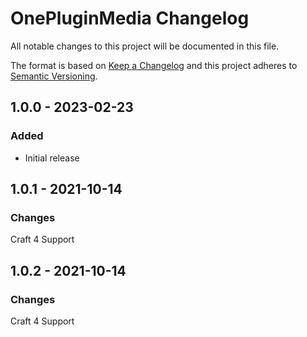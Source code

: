 # OnePluginMedia Changelog

All notable changes to this project will be documented in this file.

The format is based on [Keep a Changelog](http://keepachangelog.com/) and this project adheres to [Semantic Versioning](http://semver.org/).

## 1.0.0 - 2023-02-23
### Added
- Initial release

## 1.0.1 - 2021-10-14
### Changes
Craft 4 Support

## 1.0.2 - 2021-10-14
### Changes
Craft 4 Support
